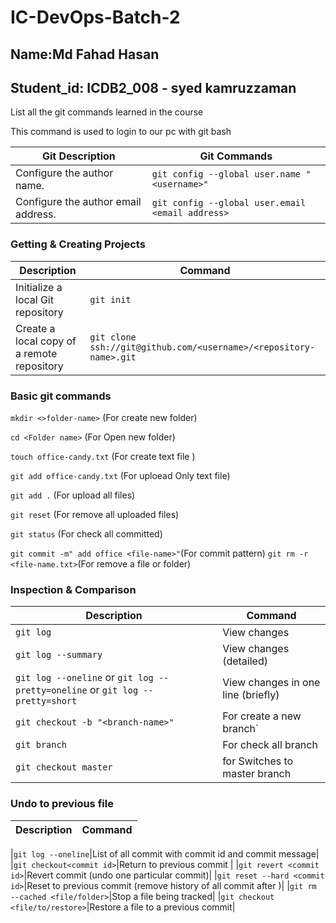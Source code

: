 # IC-DevOps-Batch-2

## Name:Md Fahad Hasan

## Student_id: ICDB2_008 - syed kamruzzaman

List all the git commands learned in the course

This command is used to login to our pc with git bash

| Git Description                     | Git Commands                                     |
| ----------------------------------- | ------------------------------------------------ |
| Configure the author name.          | `git config --global user.name "<username>"`     |
| Configure the author email address. | `git config --global user.email <email address>` |

### Getting & Creating Projects

| Description                                | Command                                                           |
| ------------------------------------------ | ----------------------------------------------------------------- |
| Initialize a local Git repository          | `git init`                                                        |
| Create a local copy of a remote repository | `git clone ssh://git@github.com/<username>/<repository-name>.git` |

### Basic git commands
`mkdir <>folder-name>` (For create new folder) 

 `cd <Folder name>`  (For Open new folder) 

 `touch office-candy.txt` (For create text file ) 

`git add office-candy.txt` (For uploead Only text file) 

`git add .` (For upload all files) 

`git reset` (For remove all uploaded files) 

`git status` (For check all committed)

`git commit -m" add office <file-name>"`(For commit pattern) 
`git rm -r <file-name.txt>`(For remove a file or folder) 

### Inspection & Comparison

| Description | Command |
| ------- | ----------- |
 | `git log` |View changes |
| `git log --summary` | View changes (detailed) |
| `git log --oneline` or  `git log --pretty=oneline` or `git log --pretty=short` | View changes in one line (briefly) |
|`git checkout -b "<branch-name>"`|For create a new branch`|
|`git branch `|For check all branch|
|`git checkout master`| for Switches to master branch|

### Undo to previous file

| Description | Command |
| ------- | ----------- |

|`git log --oneline`|List of all commit with commit id and commit message|
|`git checkout<commit id>`|Return to previous commit <commit id>|
|`git revert <commit id>`|Revert commit <commit id> (undo one particular commit)|
|`git reset --hard <commit id>`|Reset to previous commit <commit id> (remove history of all commit after <commit id> )|
|`git rm --cached <file/folder>`|Stop a file being tracked|
|`git checkout <file/to/restore>`|Restore a file to a previous commit|

